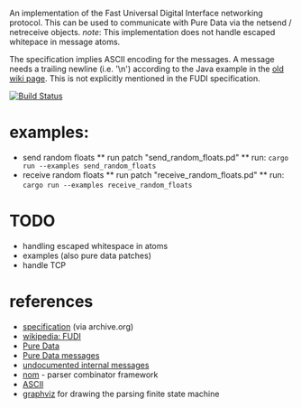 An implementation of the Fast Universal Digital Interface networking protocol. This can be used to communicate with Pure Data via the netsend / netreceive objects.
*note*: This implementation does not handle escaped whitepace in message atoms.

The specification implies ASCII encoding for the messages.
A message needs a trailing newline (i.e. '\n') according to the Java example in the [old wiki page](https://web.archive.org/web/20120304071510/http://wiki.puredata.info/en/FUDI). This is not explicitly mentioned in the FUDI specification.

[![Build Status](https://travis-ci.org/tpltnt/fudi-rs.svg?branch=master)](https://travis-ci.org/tpltnt/fudi-rs)

# examples:
* send random floats
** run patch "send_random_floats.pd"
** run: `cargo run --examples send_random_floats`
* receive random floats
** run patch "receive_random_floats.pd"
** run: `cargo run --examples receive_random_floats`


# TODO
* handling escaped whitespace in atoms
* examples (also pure data patches)
* handle TCP

# references #
* [specification](https://web.archive.org/web/20120304071510/http://wiki.puredata.info/en/FUDI) (via archive.org)
* [wikipedia: FUDI](https://en.wikipedia.org/wiki/FUDI)
* [Pure Data](http://puredata.info/)
* [Pure Data messages](https://puredata.info/dev/PdMessages)
* [undocumented internal messages](https://puredata.info/docs/tutorials/TipsAndTricks#undocumented-pd-internal-messages)
* [nom](https://github.com/Geal/nom) - parser combinator framework
* [ASCII](https://en.wikipedia.org/wiki/ASCII)
* [graphviz](https://graphviz.org/) for drawing the parsing finite state machine
